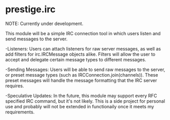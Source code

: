 # prestige.irc

NOTE: Currently under development.

This module will be a simple IRC connection tool in which users listen and send messages to the server.

-Listeners:
  Users can attach listeners for raw server messages, as well as add filters for irc.IRCMessage objects alike.
  Filters will allow the user to accept and delegate certain message types to different messages.
  
  
-Sending Messages:
  Users will be able to send raw messages to the server, or preset message types (such as IRCConnection.join(channels)).
  These preset messages will handle the message formatting that the IRC server requires.
  
-Speculative Updates:
  In the future, this module may support every RFC specified IRC command, but it's not likely. This is a side project for personal
  use and probably will not be extended in functionaily once it meets my requirements.
  
